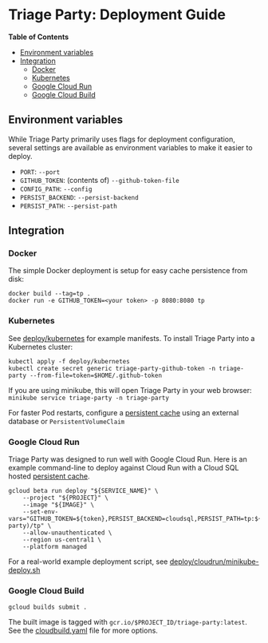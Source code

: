 # Triage Party: Deployment Guide

<!-- START doctoc generated TOC please keep comment here to allow auto update -->
<!-- DON'T EDIT THIS SECTION, INSTEAD RE-RUN doctoc TO UPDATE -->
**Table of Contents**

- [Environment variables](#environment-variables)
- [Integration](#integration)
  - [Docker](#docker)
  - [Kubernetes](#kubernetes)
  - [Google Cloud Run](#google-cloud-run)
  - [Google Cloud Build](#google-cloud-build)

<!-- END doctoc generated TOC please keep comment here to allow auto update -->

## Environment variables

While Triage Party primarily uses flags for deployment configuration, several settings are available as environment variables to make it easier to deploy.

* `PORT`: `--port`
* `GITHUB_TOKEN`: (contents of) `--github-token-file`
* `CONFIG_PATH`: `--config`
* `PERSIST_BACKEND`: `--persist-backend`
* `PERSIST_PATH`: `--persist-path`

## Integration

### Docker

The simple Docker deployment is setup for easy cache persistence from disk:

```shell
docker build --tag=tp .
docker run -e GITHUB_TOKEN=<your token> -p 8080:8080 tp
```

### Kubernetes

See [deploy/kubernetes](../../deploy/kubernetes) for example manifests. To install Triage Party into a Kubernetes cluster:

```shell
kubectl apply -f deploy/kubernetes
kubectl create secret generic triage-party-github-token -n triage-party --from-file=token=$HOME/.github-token
```

If you are using minikube, this will open Triage Party in your web browser: `minikube service triage-party -n triage-party`

For faster Pod restarts, configure a [persistent cache](persist.md) using an external database or `PersistentVolumeClaim`

### Google Cloud Run

Triage Party was designed to run well with Google Cloud Run. Here is an example command-line to deploy against Cloud Run with a Cloud SQL hosted [persistent cache](persist.md).

```shell
gcloud beta run deploy "${SERVICE_NAME}" \
    --project "${PROJECT}" \
    --image "${IMAGE}" \
    --set-env-vars="GITHUB_TOKEN=${token},PERSIST_BACKEND=cloudsql,PERSIST_PATH=tp:${DB_PASS}@tcp(project/region/triage-party)/tp" \
    --allow-unauthenticated \
    --region us-central1 \
    --platform managed
```

For a real-world example deployment script, see [deploy/cloudrun/minikube-deploy.sh](deploy/cloudrun/minikube-deploy.sh)

### Google Cloud Build

```shell
gcloud builds submit .
```

The built image is tagged with `gcr.io/$PROJECT_ID/triage-party:latest`. See the [cloudbuild.yaml](../cloudbuild.yaml) file for more options.
